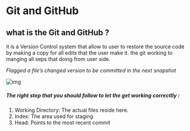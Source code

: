 # Git and GitHub

## what is the Git and GitHub ?

it is a Version Control system that allow to user to restore the source code by making a copy for all edits that the user make it. the git working to manging all seps that doing from user side.

*Flagged a file’s changed version to be committed in the next snapshot*

![img](https://blog.udemy.com/wp-content/uploads/2015/08/image066.png)

##### The right step that you should follow to let the get working correctlly :
1. Working Directory: The actual files reside here.
2. Index: The area used for staging
3. Head: Points to the most recent commit

